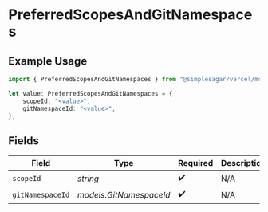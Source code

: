 # PreferredScopesAndGitNamespaces

## Example Usage

```typescript
import { PreferredScopesAndGitNamespaces } from "@simplesagar/vercel/models/authuser.js";

let value: PreferredScopesAndGitNamespaces = {
    scopeId: "<value>",
    gitNamespaceId: "<value>",
};
```

## Fields

| Field                   | Type                    | Required                | Description             |
| ----------------------- | ----------------------- | ----------------------- | ----------------------- |
| `scopeId`               | *string*                | :heavy_check_mark:      | N/A                     |
| `gitNamespaceId`        | *models.GitNamespaceId* | :heavy_check_mark:      | N/A                     |